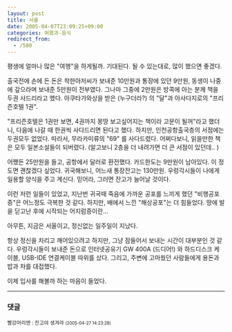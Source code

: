 ```yaml
---
layout: post
title: 서울
date: 2005-04-07T23:09:25+09:00
categories: 여행과-음식
redirect_from:
  - /580
---
```


평생에 얼마나 많은 "여행"을 하게될까. 기대된다. 될 수 있는대로, 많이 했으면 좋겠다.

출국전에 손에 든 돈은 착한아저씨가 보내준 10만원과 통장에 있던 9만원, 동생이 나중에 갚으라며 보내준 5만원이 전부였다. 그나마 그중에 2만원은 방콕에 아는 분께 책을 두권 사드리라고 했다. 아쿠타가와상을 받은 (누구더라?) 의 "달"과 아사다지로의 "프리즌호텔 1권".

"프리즌호텔은 1권만 보면, 4권까지 몽땅 보고싶어지는 책이라 고문이 될꺼"라고 했더니, 다음에 나갈 때 한권씩 사다드리면 된다고 했다. 하지만, 인천공항출국층의 서점에는 두권모두 없었다. 따라서, 무라카미류의 "69" 를 사다드렸다. 어쩌다보니, 읽을만한 책은 모두 일본소설들이 되버렸다. (알고보니 2층을 더 내려가면 더 큰 서점이 있던데.. )

어쨌든 25만원을 들고, 공항에서 달러로 환전했다. 카드한도는 9만원이 남아있다. 이 정도면 괜찮겠다 싶었다. 귀국해보니, 어느새 통장잔고는 130만원. 우렁각시들이 나에게 일용할 양식을 주고 계신다. 믿어라, 그러면 잔고가 늘어날 것이다.

이런 저런 일들이 있었고, 지난번 귀국때 죽음에 가까운 공포를 느끼게 했던 "비행공포증"은 어느정도 극복한 것 같다. 하지만, 배에서 느낀 "해상공포"는 더 힘들었다. 땅에 발을 딛고난 후에 시작되는 어지럼증이란...

아무튼, 지금은 서울이고, 정신없는 일주일이 지났다.

항상 정신을 차리고 깨어있으려고 하지만, 그냥 잠들어서 보내는 시간이 대부분인 것 같다. 우렁각시들이 보내준 돈으로 인터넷공유기 GW 400A (드디어!) 와 하드디스크 케이블, USB-IDE 연결케이블 따위를 샀다. 그리고, 주변에 고마웠던 사람들에게 용돈과 밥과 차를 대접했다.

이제 입사를 해볼까 하는 마음이 들었다.

* * *

### 댓글



<!--- cmt:997 --->
<!--- mail: --->
<!--- parent:0 --->

<small>빨강머리앤 : 잔고야 생겨라 <small>(2005-04-27 14:23:28)</small></small>


